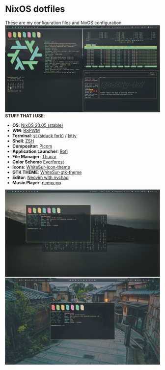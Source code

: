 # NixOS dotfiles
These are my configuration files and NixOS configuration
![Rice](./Pictures/rices/rice_24_10_2023.png)
**STUFF THAT I USE**:

- **OS**: [NixOS 23.05 (stable)](https://nixos.org/)
- **WM**: [BSPWM](https://github.com/baskerville/bspwm)
- **Terminal**: [st (siduck fork)](https://github.com/siduck/st) / [kitty](https://sw.kovidgoyal.net/kitty/)
- **Shell**: [ZSH](https://github.com/ohmyzsh/ohmyzsh)
- **Compositor**: [Picom](https://github.com/ibhagwan/picom)
- **Application Launcher**: [Rofi](https://github.com/davatorium/rofi)
- **File Manager**: [Thunar](https://github.com/xfce-mirror/thunar)
- **Color Scheme** [Everforest](https://github.com/sainnhe/everforest)
- **Icons**: [WhiteSur-icon-theme](https://github.com/vinceliuice/WhiteSur-icon-theme)
- **GTK THEME**: [WhiteSur-gtk-theme](https://github.com/vinceliuice/WhiteSur-gtk-theme)
- **Editor**: [Neovim with nvchad](https://nvchad.com/)
- **Music Player**: [ncmpcpp](https://github.com/ncmpcpp/ncmpcpp)

![Rice2](./Pictures/rices/rice_24_10_2023_2.png)
![Rice3](./Pictures/rices/rice_24_10_2023_3.png)

